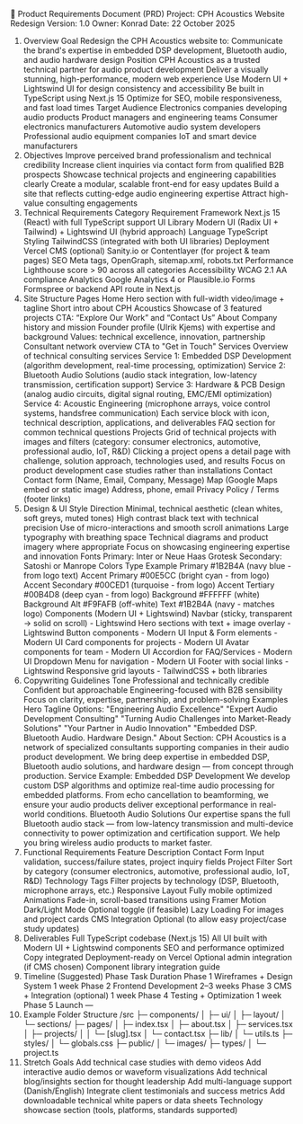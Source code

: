 🧱 Product Requirements Document (PRD)
Project: CPH Acoustics Website Redesign
Version: 1.0
Owner: Konrad
Date: 22 October 2025
1. Overview
Goal
Redesign the CPH Acoustics website to:
Communicate the brand's expertise in embedded DSP development, Bluetooth audio, and audio hardware design
Position CPH Acoustics as a trusted technical partner for audio product development
Deliver a visually stunning, high-performance, modern web experience
Use Modern UI + Lightswind UI for design consistency and accessibility
Be built in TypeScript using Next.js 15
Optimize for SEO, mobile responsiveness, and fast load times
Target Audience
Electronics companies developing audio products
Product managers and engineering teams
Consumer electronics manufacturers
Automotive audio system developers
Professional audio equipment companies
IoT and smart device manufacturers
2. Objectives
Improve perceived brand professionalism and technical credibility
Increase client inquiries via contact form from qualified B2B prospects
Showcase technical projects and engineering capabilities clearly
Create a modular, scalable front-end for easy updates
Build a site that reflects cutting-edge audio engineering expertise
Attract high-value consulting engagements
3. Technical Requirements
Category	Requirement
Framework	Next.js 15 (React) with full TypeScript support
UI Library	Modern UI (Radix UI + Tailwind) + Lightswind UI (hybrid approach)
Language	TypeScript
Styling	TailwindCSS (integrated with both UI libraries)
Deployment	Vercel
CMS (optional)	Sanity.io or Contentlayer (for project & team pages)
SEO	Meta tags, OpenGraph, sitemap.xml, robots.txt
Performance	Lighthouse score > 90 across all categories
Accessibility	WCAG 2.1 AA compliance
Analytics	Google Analytics 4 or Plausible.io
Forms	Formspree or backend API route in Next.js
4. Site Structure
Pages
Home
Hero section with full-width video/image + tagline
Short intro about CPH Acoustics
Showcase of 3 featured projects
CTA: “Explore Our Work” and “Contact Us”
About
Company history and mission
Founder profile (Ulrik Kjems) with expertise and background
Values: technical excellence, innovation, partnership
Consultant network overview
CTA to "Get in Touch"
Services
Overview of technical consulting services
Service 1: Embedded DSP Development (algorithm development, real-time processing, optimization)
Service 2: Bluetooth Audio Solutions (audio stack integration, low-latency transmission, certification support)
Service 3: Hardware & PCB Design (analog audio circuits, digital signal routing, EMC/EMI optimization)
Service 4: Acoustic Engineering (microphone arrays, voice control systems, handsfree communication)
Each service block with icon, technical description, applications, and deliverables
FAQ section for common technical questions
Projects
Grid of technical projects with images and filters (category: consumer electronics, automotive, professional audio, IoT, R&D)
Clicking a project opens a detail page with challenge, solution approach, technologies used, and results
Focus on product development case studies rather than installations
Contact
Contact form (Name, Email, Company, Message)
Map (Google Maps embed or static image)
Address, phone, email
Privacy Policy / Terms (footer links)
5. Design & UI
Style Direction
Minimal, technical aesthetic (clean whites, soft greys, muted tones)
High contrast black text with technical precision
Use of micro-interactions and smooth scroll animations
Large typography with breathing space
Technical diagrams and product imagery where appropriate
Focus on showcasing engineering expertise and innovation
Fonts
Primary: Inter or Neue Haas Grotesk
Secondary: Satoshi or Manrope
Colors
Type	Example
Primary	#1B2B4A (navy blue - from logo text)
Accent Primary	#00E5CC (bright cyan - from logo)
Accent Secondary	#00CED1 (turquoise - from logo)
Accent Tertiary	#00B4D8 (deep cyan - from logo)
Background	#FFFFFF (white)
Background Alt	#F9FAFB (off-white)
Text	#1B2B4A (navy - matches logo)
Components (Modern UI + Lightswind)
Navbar (sticky, transparent → solid on scroll) - Lightswind
Hero sections with text + image overlay - Lightswind
Button components - Modern UI
Input & Form elements - Modern UI
Card components for projects - Modern UI
Avatar components for team - Modern UI
Accordion for FAQ/Services - Modern UI
Dropdown Menu for navigation - Modern UI
Footer with social links - Lightswind
Responsive grid layouts - TailwindCSS + both libraries
6. Copywriting Guidelines
Tone
Professional and technically credible
Confident but approachable
Engineering-focused with B2B sensibility
Focus on clarity, expertise, partnership, and problem-solving
Examples
Hero Tagline Options:
"Engineering Audio Excellence"
"Expert Audio Development Consulting"
"Turning Audio Challenges into Market-Ready Solutions"
"Your Partner in Audio Innovation"
"Embedded DSP. Bluetooth Audio. Hardware Design."
About Section:
CPH Acoustics is a network of specialized consultants supporting companies in their audio product development. We bring deep expertise in embedded DSP, Bluetooth audio solutions, and hardware design — from concept through production.
Service Example:
Embedded DSP Development
We develop custom DSP algorithms and optimize real-time audio processing for embedded platforms. From echo cancellation to beamforming, we ensure your audio products deliver exceptional performance in real-world conditions.
Bluetooth Audio Solutions
Our expertise spans the full Bluetooth audio stack — from low-latency transmission and multi-device connectivity to power optimization and certification support. We help you bring wireless audio products to market faster.
7. Functional Requirements
Feature	Description
Contact Form	Input validation, success/failure states, project inquiry fields
Project Filter	Sort by category (consumer electronics, automotive, professional audio, IoT, R&D)
Technology Tags	Filter projects by technology (DSP, Bluetooth, microphone arrays, etc.)
Responsive Layout	Fully mobile optimized
Animations	Fade-in, scroll-based transitions using Framer Motion
Dark/Light Mode	Optional toggle (if feasible)
Lazy Loading	For images and project cards
CMS Integration	Optional (to allow easy project/case study updates)
8. Deliverables
Full TypeScript codebase (Next.js 15)
All UI built with Modern UI + Lightswind components
SEO and performance optimized
Copy integrated
Deployment-ready on Vercel
Optional admin integration (if CMS chosen)
Component library integration guide
9. Timeline (Suggested)
Phase	Task	Duration
Phase 1	Wireframes + Design System	1 week
Phase 2	Frontend Development	2–3 weeks
Phase 3	CMS + Integration (optional)	1 week
Phase 4	Testing + Optimization	1 week
Phase 5	Launch	—
10. Example Folder Structure
/src
 ├─ components/
 │   ├─ ui/
 │   ├─ layout/
 │   └─ sections/
 ├─ pages/
 │   ├─ index.tsx
 │   ├─ about.tsx
 │   ├─ services.tsx
 │   ├─ projects/
 │   │   └─ [slug].tsx
 │   └─ contact.tsx
 ├─ lib/
 │   └─ utils.ts
 ├─ styles/
 │   └─ globals.css
 ├─ public/
 │   └─ images/
 ├─ types/
 │   └─ project.ts
11. Stretch Goals
Add technical case studies with demo videos
Add interactive audio demos or waveform visualizations
Add technical blog/insights section for thought leadership
Add multi-language support (Danish/English)
Integrate client testimonials and success metrics
Add downloadable technical white papers or data sheets
Technology showcase section (tools, platforms, standards supported)
